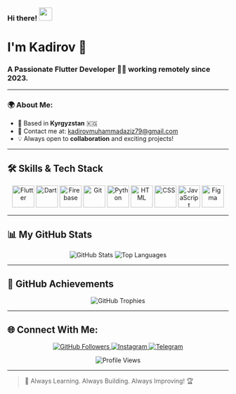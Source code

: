 ### Hi there! <img src="https://user-images.githubusercontent.com/18350557/176309783-0785949b-9127-417c-8b55-ab5a4333674e.gif" width="30px">

# I'm Kadirov 🚀

### A Passionate **Flutter Developer** 🧑‍💻 working remotely since 2023.

---

### 🌍 About Me:
- 📍 Based in **Kyrgyzstan** 🇰🇬
- 📧 Contact me at: [kadirovmuhammadaziz79@gmail.com](mailto:kadirovmuhammadaziz79@gmail.com)
- 💡 Always open to **collaboration** and exciting projects!

---

## 🛠️ Skills & Tech Stack

<p align="center">
  <img src="https://raw.githubusercontent.com/danielcranney/readme-generator/main/public/icons/skills/flutter-colored.svg" width="50" height="50" alt="Flutter"/>
  <img src="https://raw.githubusercontent.com/danielcranney/readme-generator/main/public/icons/skills/dart-colored.svg" width="50" height="50" alt="Dart"/>
  <img src="https://raw.githubusercontent.com/danielcranney/readme-generator/main/public/icons/skills/firebase-colored.svg" width="50" height="50" alt="Firebase"/>
  <img src="https://raw.githubusercontent.com/danielcranney/readme-generator/main/public/icons/skills/git-colored.svg" width="50" height="50" alt="Git"/>
  <img src="https://raw.githubusercontent.com/danielcranney/readme-generator/main/public/icons/skills/python-colored.svg" width="50" height="50" alt="Python"/>
  <img src="https://raw.githubusercontent.com/danielcranney/readme-generator/main/public/icons/skills/html5-colored.svg" width="50" height="50" alt="HTML"/>
  <img src="https://raw.githubusercontent.com/danielcranney/readme-generator/main/public/icons/skills/css3-colored.svg" width="50" height="50" alt="CSS"/>
  <img src="https://raw.githubusercontent.com/danielcranney/readme-generator/main/public/icons/skills/javascript-colored.svg" width="50" height="50" alt="JavaScript"/>
  <img src="https://raw.githubusercontent.com/danielcranney/readme-generator/main/public/icons/skills/figma-colored.svg" width="50" height="50" alt="Figma"/>
</p>

---

## 📊 My GitHub Stats

<p align="center">
  <img src="https://github-readme-stats.vercel.app/api?username=KadirovKmck&show_icons=true&theme=blueberry" alt="GitHub Stats" />
  

  <img src="https://github-readme-stats.vercel.app/api/top-langs/?username=KadirovKmck&langs_count=5&theme=blueberry&layout=compact" alt="Top Languages"/>
</p>


---

## 🚀 GitHub Achievements

<p align="center">
  <img src="https://github-profile-trophy.vercel.app/?username=KadirovKmck&theme=blueberry&margin-w=10&margin-h=10" alt="GitHub Trophies"/>
</p>

---

## 🌐 Connect With Me:

<p align="center">
  <a href="https://github.com/KadirovKmck" target="_blank">
    <img src="https://img.shields.io/github/followers/KadirovKmck?logo=github&style=for-the-badge&color=0891b2&labelColor=000000" alt="GitHub Followers"/>
  </a>
  <a href="https://www.instagram.com/fluttertrio" target="_blank">
    <img src="https://img.shields.io/badge/Instagram-E4405F?style=for-the-badge&logo=instagram&logoColor=white" alt="Instagram"/>
  </a>
   <a href="https://t.me/KadirovM79" target="_blank">
    <img src="https://img.shields.io/badge/Telegram-26A5E4?style=for-the-badge&logo=telegram&logoColor=white" alt="Telegram"/>
  </a>
</p>

<p align="center">
  <img src="https://komarev.com/ghpvc/?username=KadirovKmck&label=Profile%20views&color=0e75b6&style=flat" alt="Profile Views" />
</p>

---

> 🚀 Always Learning. Always Building. Always Improving! 🏆
